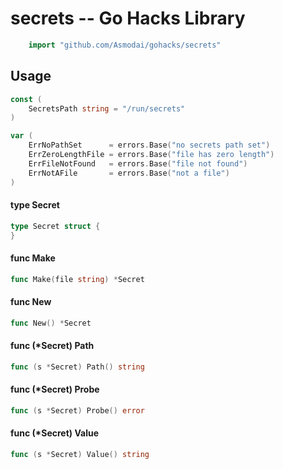 <!-- -*- Mode: gfm; auto-fill: t; fill-column: 78; -*- -->

# secrets -- Go Hacks Library

```go
    import "github.com/Asmodai/gohacks/secrets"
```

## Usage

```go
const (
	SecretsPath string = "/run/secrets"
)
```

```go
var (
	ErrNoPathSet      = errors.Base("no secrets path set")
	ErrZeroLengthFile = errors.Base("file has zero length")
	ErrFileNotFound   = errors.Base("file not found")
	ErrNotAFile       = errors.Base("not a file")
)
```

#### type Secret

```go
type Secret struct {
}
```


#### func  Make

```go
func Make(file string) *Secret
```

#### func  New

```go
func New() *Secret
```

#### func (*Secret) Path

```go
func (s *Secret) Path() string
```

#### func (*Secret) Probe

```go
func (s *Secret) Probe() error
```

#### func (*Secret) Value

```go
func (s *Secret) Value() string
```
